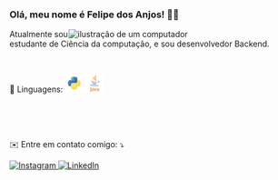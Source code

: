 


### Olá, meu nome é Felipe dos Anjos! 👋🏽

<img src="https://raw.githubusercontent.com/MicaelliMedeiros/micaellimedeiros/master/image/computer-illustration.png" alt="ilustração de um computador" min-width="400px" max-width="400px" width="400px" align="right">

<p align="left"> 
    Atualmente sou estudante de Ciência da computação, e sou desenvolvedor Backend.
</p>
</br>
<p align="left">
  🔨 Linguagens: 
<code><img height="32" src="https://raw.githubusercontent.com/github/explore/80688e429a7d4ef2fca1e82350fe8e3517d3494d/topics/python/python.png" alt="Python"/></code>
<code><img height="32" src="https://raw.githubusercontent.com/github/explore/80688e429a7d4ef2fca1e82350fe8e3517d3494d/topics/java/java.png" alt="Javascript"/></code>
</p> 
</br>
</br>
</br>
<p align="left">
  ✉️ Entre em contato comigo: ⤵️
</p>
<p>
  <a href="#" title="Instagram">
  <img src="https://img.shields.io/badge/-Instagram-DF0174?style=flat-square&labelColor=DF0174&logo=instagram&logoColor=white&link=https://www.instagram.com/feh.xqzz/" alt="Instagram"/>
  </a>
  <a href="#" title="LinkedIn">
  <img src="https://img.shields.io/badge/-Linkedin-0e76a8?style=flat-square&logo=Linkedin&logoColor=white&link=https://www.linkedin.com/in/dosanjos-felipe/"alt="LinkedIn"/>
  </a>
</p>

